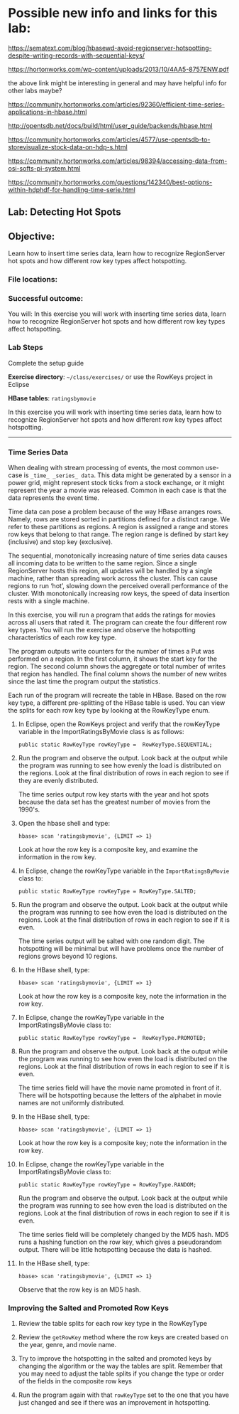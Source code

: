 # Possible new info and links for this lab: 

https://sematext.com/blog/hbasewd-avoid-regionserver-hotspotting-despite-writing-records-with-sequential-keys/

https://hortonworks.com/wp-content/uploads/2013/10/4AA5-8757ENW.pdf

the above link might be interesting in general and may have helpful info for other labs maybe? 

https://community.hortonworks.com/articles/92360/efficient-time-series-applications-in-hbase.html

http://opentsdb.net/docs/build/html/user_guide/backends/hbase.html

https://community.hortonworks.com/articles/4577/use-opentsdb-to-storevisualize-stock-data-on-hdp-s.html

https://community.hortonworks.com/articles/98394/accessing-data-from-osi-softs-pi-system.html

https://community.hortonworks.com/questions/142340/best-options-within-hdphdf-for-handling-time-serie.html

## Lab: Detecting Hot Spots

## Objective:
Learn how to insert time series data, learn how to recognize RegionServer hot spots and how different row key types affect hotspotting.

### File locations:

### Successful outcome:
You will:
In this exercise you will work with inserting time series data, learn how to recognize RegionServer hot spots and how different row key types affect hotspotting.
### Lab Steps

Complete the setup guide

**Exercise directory**:  `~/class/exercises/` or use the RowKeys project in Eclipse

**HBase tables**:        `ratingsbymovie`

In this exercise you will work with inserting time series data, learn how to recognize RegionServer hot spots and how different row key types affect hotspotting.

----

### Time Series Data

When dealing with stream processing of events, the most common use-case is `_time_ _series_ data`. This data might be generated by a sensor in a power grid, might represent stock ticks from a stock exchange, or it might represent the year a movie was released. Common in each case is that the data represents the event time.

Time data can pose a problem because of the way HBase arranges rows. Namely, rows are stored sorted in partitions defined for a distinct range. We refer to these partitions as regions. A region is assigned a range and stores row keys that belong to that range. The region range is defined by start key (inclusive) and stop key (exclusive).

The sequential, monotonically increasing nature of time series data causes all incoming data to be written to the same region. Since a single RegionServer hosts this region, all updates will be handled by a single machine, rather than spreading work across the cluster. This can cause regions to run ‘hot’, slowing down the perceived overall performance of the cluster. With monotonically increasing row keys, the speed of data insertion rests with a single machine.

In this exercise, you will run a program that adds the ratings for movies across all users that rated it. The program can create the four different row key types. You will run the exercise and observe the hotspotting characteristics of each row key type.

The program outputs write counters for the number of times a Put was performed on a region. In the first column, it shows the start key for the region. The second column shows the aggregate or total number of writes that region has handled. The final column shows the number of new writes since the last time the program output the statistics.

Each run of the program will recreate the table in HBase. Based on the row key type, a different pre-splitting of the HBase table is used. You can view the splits for each row key type by looking at the RowKeyType enum.

1.  In Eclipse, open the RowKeys project and verify that the rowKeyType variable in the ImportRatingsByMovie class is as follows:

    ```console
    public static RowKeyType rowKeyType =  RowKeyType.SEQUENTIAL;
    ```
    
1.  Run the program and observe the output. Look back at the output while the program was running to see how evenly the load is distributed on the regions. Look at the final distribution of rows in each region to see if they are evenly distributed.

    The time series output row key starts with the year and hot spots because the data set has the greatest number of movies from the 1990's.

1.  Open the hbase shell and type:

    ```console
    hbase> scan 'ratingsbymovie', {LIMIT => 1}
    ```
    
    Look at how the row key is a composite key, and examine the information in the row key.

1.  In Eclipse, change the rowKeyType variable in the `ImportRatingsByMovie` class to:

    ```console
    public static RowKeyType rowKeyType = RowKeyType.SALTED;
    ```
    
1.  Run the program and observe the output. Look back at the output while the program was running to see how even the load is distributed on the regions. Look at the final distribution of rows in each region to see if it is even.

    The time series output will be salted with one random digit. The hotspotting will be minimal but will have problems once the number of regions grows beyond 10 regions.

1.  In the HBase shell, type:

    ```console
    hbase> scan 'ratingsbymovie', {LIMIT => 1}
    ```
    
    Look at how the row key is a composite key, note the information in the row key.

1.  In Eclipse, change the rowKeyType variable in the ImportRatingsByMovie class to:

    ```console
    public static RowKeyType rowKeyType =  RowKeyType.PROMOTED;
    ```
    
1.  Run the program and observe the output. Look back at the output while the program was running to see how even the load is distributed on the regions. Look at the final distribution of rows in each region to see if it is even.

    The time series field will have the movie name promoted in front of it. There will be hotspotting because the letters of the alphabet in movie names are not uniformly distributed.

1.  In the HBase shell, type:

    ```console
    hbase> scan 'ratingsbymovie', {LIMIT => 1}
    ```
    
    Look at how the row key is a composite key; note the information in the row key.

1.  In Eclipse, change the rowKeyType variable in the ImportRatingsByMovie class to:

    ```console
    public static RowKeyType rowKeyType = RowKeyType.RANDOM;
    ```
    
    Run the program and observe the output. Look back at the output while the program was running to see how even the load is distributed on the regions. Look at the final distribution of rows in each region to see if it is even.

    The time series field will be completely changed by the MD5 hash. MD5 runs a hashing function on the row key, which gives a pseudorandom output. There will be little hotspotting because the data is hashed.

1.  In the HBase shell, type:

    ```console
    hbase> scan 'ratingsbymovie', {LIMIT => 1}
    ```
    
    Observe that the row key is an MD5 hash.

### Improving the Salted and Promoted Row Keys

1.  Review the table splits for each row key type in the RowKeyType

1.  Review the `getRowKey` method where the row keys are created based on the year, genre, and movie name.

1.  Try to improve the hotspotting in the salted and promoted keys by changing the algorithm or the way the tables are split. Remember that you may need to adjust the table splits if you change the type or order of the fields in the composite row keys

1.  Run the program again with that `rowKeyType` set to the one that you have just changed and see if there was an improvement in hotspotting.
